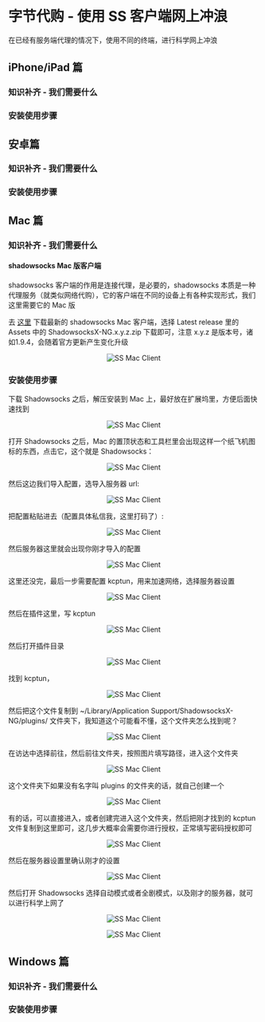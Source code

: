 # 字节代购 - 使用 SS 客户端网上冲浪
在已经有服务端代理的情况下，使用不同的终端，进行科学网上冲浪

## iPhone/iPad 篇
### 知识补齐 - 我们需要什么
### 安装使用步骤

## 安卓篇
### 知识补齐 - 我们需要什么
### 安装使用步骤

## Mac 篇
### 知识补齐 - 我们需要什么
#### shadowsocks Mac 版客户端
shadowsocks 客户端的作用是连接代理，是必要的，shadowsocks 本质是一种代理服务（就类似网络代购），它的客户端在不同的设备上有各种实现形式，我们这里需要它的 Mac 版

去 [这里](https://github.com/shadowsocks/ShadowsocksX-NG/releases/) 下载最新的 shadowsocks Mac 客户端，选择 Latest release 里的 Assets 中的 ShadowsocksX-NG.x.y.z.zip 下载即可，注意 x.y.z 是版本号，诸如1.9.4，会随着官方更新产生变化升级

<p align="center">
  <img alt="SS Mac Client" src="./assets/ss-mac-download.png">
</p>

### 安装使用步骤

下载 Shadowsocks 之后，解压安装到 Mac 上，最好放在扩展坞里，方便后面快速找到

<p align="center">
  <img alt="SS Mac Client" src="./assets/Shadowsocks_in_docker.png">
</p>

打开 Shadowsocks 之后，Mac 的置顶状态和工具栏里会出现这样一个纸飞机图标的东西，点击它，这个就是 Shadowsocks：

<p align="center">
  <img alt="SS Mac Client" src="./assets/Shaodowsocks_open.png">
</p>

然后这边我们导入配置，选导入服务器 url:

<p align="center">
  <img alt="SS Mac Client" src="./assets/Shadowsocks_import_url_1.png">
</p>

把配置粘贴进去（配置具体私信我，这里打码了）:

<p align="center">
  <img alt="SS Mac Client" src="./assets/Shadowsocks_import_2.png">
</p>

然后服务器这里就会出现你刚才导入的配置

<p align="center">
  <img alt="SS Mac Client" src="./assets/Shadowsocks_import_3.png">
</p>

这里还没完，最后一步需要配置 kcptun，用来加速网络，选择服务器设置

<p align="center">
  <img alt="SS Mac Client" src="./assets/Shadowsocks_import_4.png">
</p>

然后在插件这里，写 kcptun

<p align="center">
  <img alt="SS Mac Client" src="./assets/Shadowsocks_import_4.png">
</p>

然后打开插件目录

<p align="center">
  <img alt="SS Mac Client" src="./assets/Shadowsocks_import_5.png">
</p>

找到 kcptun，

<p align="center">
  <img alt="SS Mac Client" src="./assets/Shadowsocks_import_6.png">
</p>

然后把这个文件复制到 ~/Library/Application Support/ShadowsocksX-NG/plugins/ 文件夹下，我知道这个可能看不懂，这个文件夹怎么找到呢？

<p align="center">
  <img alt="SS Mac Client" src="./assets/Shadowsocks_import_7.png">
</p>

在访达中选择前往，然后前往文件夹，按照图片填写路径，进入这个文件夹

<p align="center">
  <img alt="SS Mac Client" src="./assets/Shadowsocks_import_8.png">
</p>

这个文件夹下如果没有名字叫 plugins 的文件夹的话，就自己创建一个

<p align="center">
  <img alt="SS Mac Client" src="./assets/Shadowsocks_import_9.png">
</p>

有的话，可以直接进入，或者创建完进入这个文件夹，然后把刚才找到的 kcptun 文件复制到这里即可，这几步大概率会需要你进行授权，正常填写密码授权即可

<p align="center">
  <img alt="SS Mac Client" src="./assets/Shadowsocks_import_10.png">
</p>

然后在服务器设置里确认刚才的设置

<p align="center">
  <img alt="SS Mac Client" src="./assets/Shadowsocks_complete_1.png">
</p>

然后打开 Shadowsocks 选择自动模式或者全剧模式，以及刚才的服务器，就可以进行科学上网了

<p align="center">
  <img alt="SS Mac Client" src="./assets/Shadowsocks_complete_2.png">
</p>

<p align="center">
  <img alt="SS Mac Client" src="./assets/Done.png">
</p>

## Windows 篇
### 知识补齐 - 我们需要什么
### 安装使用步骤